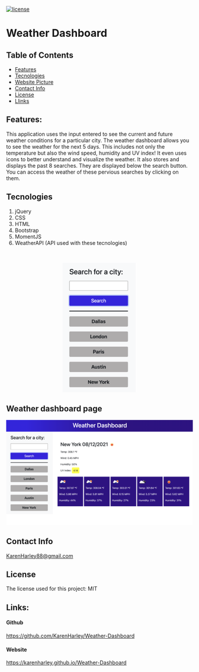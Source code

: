 [![license](https://img.shields.io/github/license/DAVFoundation/captain-n3m0.svg?style=flat-square)](https://github.com/DAVFoundation/captain-n3m0/blob/master/LICENSE)

# Weather Dashboard

## Table of Contents

- [Features](#features)
- [Tecnologies](#tecnologies)
- [Website Picture](#weather-dashboard-page)
- [Contact Info](#contact-info)
- [License](#license)
- [Llinks](#links)

## Features:
This application uses the input entered to see the current and future weather conditions for a particular city. The weather dashboard allows you to see the weather for the next 5 days. This includes not only the temperature but also the wind speed, humidity and UV index! It even uses icons to better understand and visualize the weather. It also stores and displays the past 8 searches. They are displayed below the search button. You can access the weather of these pervious searches by clicking on them. 

 ## Tecnologies 

1. jQuery
2. CSS
3. HTML
4. Bootstrap
5. MomentJS
6. WeatherAPI (API used with these tecnologies)
 
<br />

<p align="center">
  <img width="200" src="./pics/pastSearches.png" alt="past searches">
</p>

 ## Weather dashboard page
 ![full webpage](./pics/website.png)


## Contact Info 

KarenHarley88@gmail.com

## License

The license used for this project: MIT
 
## Links:
 

#### Github

https://github.com/KarenHarley/Weather-Dashboard

#### Website

https://karenharley.github.io/Weather-Dashboard
